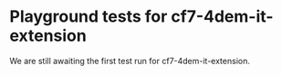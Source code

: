 # Playground tests for cf7-4dem-it-extension
We are still awaiting the first test run for cf7-4dem-it-extension.
